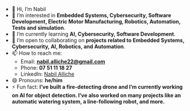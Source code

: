 - 👋 Hi, I’m Nabil 
- 👀 I’m interested in **Embedded Systems, Cybersecurity, Software Development, Electric Motor Manufacturing, Robotics, Automation, Tests and simulation**.  
- 🌱 I’m currently learning **AI, Cybersecurity, Software Development**.  
- 💞️ I’m open to collaborating on **projects related to Embedded Systems, Cybersecurity, AI, Robotics, and Automation**.  
- 📫 How to reach me:  
   - Email: **nabil.alliche22@gmail.com**  
   - Phone: **07 51 11 18 27**  
   - LinkedIn: [Nabil Alliche](https://www.linkedin.com/in/nabil-alliche-462b58264/)  
- 😄 Pronouns: **he/him**  
- ⚡ Fun fact: **I’ve built a fire-detecting drone and I’m currently working on AI for object detection. I’ve also worked on many projects like an automatic watering system, a line-following robot, and more.**  

<!---
NabilALLICHE/NabilALLICHE is a ✨ special ✨ repository because its `README.md` (this file) appears on your GitHub profile.
You can click the Preview link to take a look at your changes.
--->
